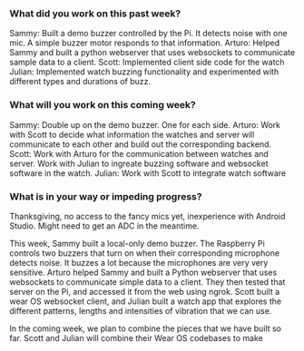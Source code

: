 ### What did you work on this past week?
Sammy: Built a demo buzzer controlled by the Pi. It detects noise with one mic. A simple buzzer motor responds to that information. 
Arturo: Helped Sammy and built a python webserver that uses websockets to communicate sample data to a client.
Scott: Implemented client side code for the watch
Julian: Implemented watch buzzing functionality and experimented with different types and durations of buzz. 

### What will you work on this coming week?
Sammy: Double up on the demo buzzer. One for each side. 
Arturo: Work with Scott to decide what information the watches and server will communicate to each other and build out the corresponding backend.
Scott: Work with Arturo for the communication between watches and server. Work with Julian to ingreate buzzing software and websocket software in the watch. 
Julian: Work with Scott to integrate watch software

### What is in your way or impeding progress?
Thanksgiving, no access to the fancy mics yet, inexperience with Android Studio. Might need to get an ADC in the meantime.


This week, Sammy built a local-only demo buzzer. The Raspberry Pi controls two buzzers that turn on when their corresponding microphone detects noise. It buzzes a lot because the microphones are very very sensitive. Arturo helped Sammy and built a Python webserver that uses websockets to communicate simple data to a client. They then tested that server on the Pi, and accessed it from the web using ngrok. Scott built a wear OS websocket client, and Julian built a watch app that explores the different patterns, lengths and intensities of vibration that we can use.

In the coming week, we plan to combine the pieces that we have built so far. Scott and Julian will combine their Wear OS codebases to make 